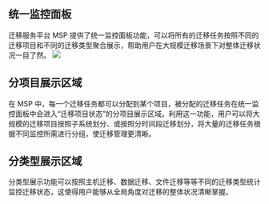 ## 统一监控面板
迁移服务平台 MSP 提供了统一监控面板功能，可以将所有的迁移任务按照不同的迁移项目和不同的迁移类型聚合展示，帮助用户在大规模迁移场景下对整体迁移状况一目了然。
![](http://imgcache.tce.fsphere.cn/image/mc.qcloudimg.com/static/img/63f19d877af659e0a194c3ca659ef72b/image.png)
## 分项目展示区域
在 MSP 中，每一个迁移任务都可以分配到某个项目，被分配的迁移任务在统一监控面板中会进入“迁移项目状态”的分项目展示区域。利用这一功能，用户可以将大规模的迁移项目按照子系统划分、或按照分时间段迁移划分，将大量的迁移任务根据不同监控所需进行分组，使迁移管理更清晰。
## 分类型展示区域
分类型展示功能可以按照主机迁移、数据迁移、文件迁移等等不同的迁移类型统计监控迁移状态，这使得用户能够从全局角度对迁移的整体状况清晰掌握。
